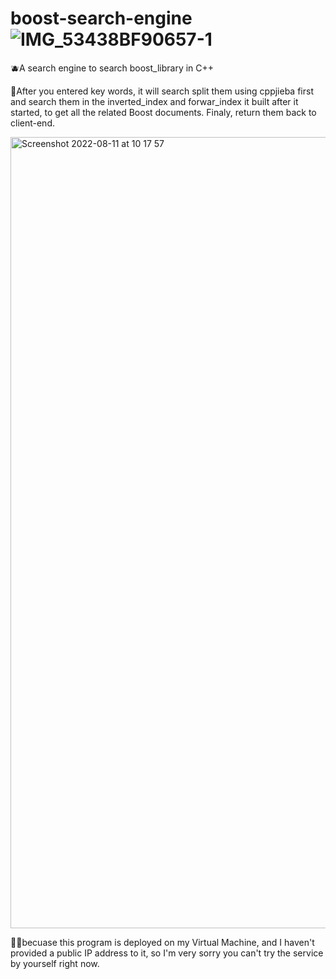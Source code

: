 # boost-search-engine![IMG_53438BF90657-1](https://user-images.githubusercontent.com/98464437/188684204-5a23f9eb-ec95-4215-8298-28e55d7286bc.jpeg)

🫐A search engine to search boost_library in C++

🍇After you entered key words, it will search split them using cppjieba first and search them in the inverted_index and forwar_index it built after it started, to get all the related Boost documents. Finaly, return them back to client-end.

<img width="1266" alt="Screenshot 2022-08-11 at 10 17 57" src="https://user-images.githubusercontent.com/98464437/184102374-dc051574-2452-4623-a39c-04f8d1e774c0.png">


👀🥑becuase this program is deployed on my Virtual Machine, and I haven't provided a public IP address to it, so I'm very sorry you can't try the service by yourself right now.
